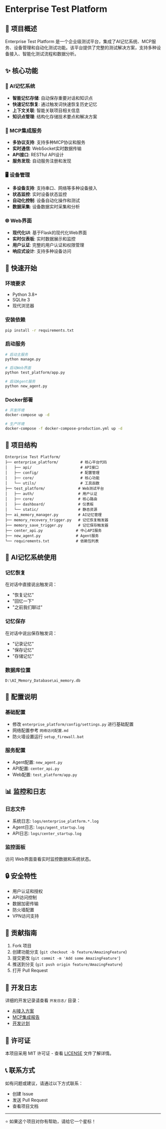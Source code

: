# Enterprise Test Platform

## 🎯 项目概述

Enterprise Test Platform 是一个企业级测试平台，集成了AI记忆系统、MCP服务、设备管理和自动化测试功能。该平台提供了完整的测试解决方案，支持多种设备接入、智能化测试流程和数据分析。

## ✨ 核心功能

### 🧠 AI记忆系统
- **智能记忆存储**: 自动保存重要对话和知识点
- **快速记忆恢复**: 通过触发词快速恢复历史记忆
- **上下文关联**: 智能关联项目相关信息
- **知识点管理**: 结构化存储技术要点和解决方案

### 🔧 MCP集成服务
- **多协议支持**: 支持多种MCP协议和服务
- **实时通信**: WebSocket实时数据传输
- **API接口**: RESTful API设计
- **服务发现**: 自动服务注册和发现

### 🖥️ 设备管理
- **多设备支持**: 支持串口、网络等多种设备接入
- **状态监控**: 实时设备状态监控
- **自动化控制**: 设备自动化操作和测试
- **数据采集**: 设备数据实时采集和分析

### 🌐 Web界面
- **现代化UI**: 基于Flask的现代化Web界面
- **实时仪表板**: 实时数据展示和监控
- **用户认证**: 完整的用户认证和权限管理
- **响应式设计**: 支持多种设备访问

## 🚀 快速开始

### 环境要求
- Python 3.8+
- SQLite 3
- 现代浏览器

### 安装依赖
```bash
pip install -r requirements.txt
```

### 启动服务
```bash
# 启动主服务
python manage.py

# 启动Web界面
python test_platform/app.py

# 启动Agent服务
python new_agent.py
```

### Docker部署
```bash
# 开发环境
docker-compose up -d

# 生产环境
docker-compose -f docker-compose-production.yml up -d
```

## 📁 项目结构

```
Enterprise Test Platform/
├── enterprise_platform/          # 核心平台代码
│   ├── api/                      # API接口
│   ├── config/                   # 配置管理
│   ├── core/                     # 核心功能
│   └── utils/                    # 工具函数
├── test_platform/               # Web测试平台
│   ├── auth/                    # 用户认证
│   ├── core/                    # 核心路由
│   ├── dashboard/               # 仪表板
│   └── static/                  # 静态资源
├── ai_memory_manager.py         # AI记忆管理
├── memory_recovery_trigger.py   # 记忆恢复触发器
├── memory_save_trigger.py       # 记忆保存触发器
├── center_api.py               # 中心API服务
├── new_agent.py                # Agent服务
└── requirements.txt            # 依赖包列表
```

## 🧠 AI记忆系统使用

### 记忆恢复
在对话中直接说出触发词：
- "恢复记忆"
- "回忆一下"
- "之前我们聊过"

### 记忆保存
在对话中说出保存触发词：
- "记录记忆"
- "保存记忆"
- "存储记忆"

### 数据库位置
```
D:\AI_Memory_Database\ai_memory.db
```

## 🔧 配置说明

### 基础配置
- 修改 `enterprise_platform/config/settings.py` 进行基础配置
- 网络配置参考 `网络访问配置.md`
- 防火墙设置运行 `setup_firewall.bat`

### 服务配置
- Agent配置: `new_agent.py`
- API配置: `center_api.py`
- Web配置: `test_platform/app.py`

## 📊 监控和日志

### 日志文件
- 系统日志: `logs/enterprise_platform.*.log`
- Agent日志: `logs/agent_startup.log`
- API日志: `logs/center_startup.log`

### 监控面板
访问 Web界面查看实时监控数据和系统状态。

## 🔒 安全特性

- 用户认证和授权
- API访问控制
- 数据加密传输
- 防火墙配置
- VPN访问支持

## 🤝 贡献指南

1. Fork 项目
2. 创建功能分支 (`git checkout -b feature/AmazingFeature`)
3. 提交更改 (`git commit -m 'Add some AmazingFeature'`)
4. 推送到分支 (`git push origin feature/AmazingFeature`)
5. 打开 Pull Request

## 📝 开发日志

详细的开发记录请查看 `开发日志/` 目录：
- [AI接入方案](开发日志/AI接入方案_2025-01-19.md)
- [MCP集成报告](开发日志/MCP集成完成报告_2025-01-19.md)
- [开发计划](开发日志/开发计划_2025-01-19.md)

## 📄 许可证

本项目采用 MIT 许可证 - 查看 [LICENSE](LICENSE) 文件了解详情。

## 📞 联系方式

如有问题或建议，请通过以下方式联系：
- 创建 Issue
- 发送 Pull Request
- 查看项目文档

---

⭐ 如果这个项目对你有帮助，请给它一个星标！